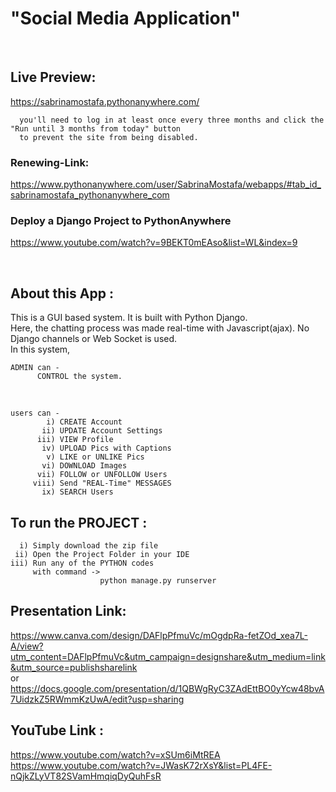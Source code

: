 # "Social Media Application"

<br/>

## Live Preview:
https://sabrinamostafa.pythonanywhere.com/

      you'll need to log in at least once every three months and click the "Run until 3 months from today" button
      to prevent the site from being disabled.
### Renewing-Link:
https://www.pythonanywhere.com/user/SabrinaMostafa/webapps/#tab_id_sabrinamostafa_pythonanywhere_com
### Deploy a Django Project to PythonAnywhere
https://www.youtube.com/watch?v=9BEKT0mEAso&list=WL&index=9

<br/>

## About this App :
   This is a GUI based system. It is built with Python Django.</br>
   Here, the chatting process was made real-time with Javascript(ajax).
   No Django channels or Web Socket is used.
   </br> In this system,
</br>

    ADMIN can -
          CONTROL the system.
</br>

    users can -
            i) CREATE Account
           ii) UPDATE Account Settings
          iii) VIEW Profile
           iv) UPLOAD Pics with Captions
            v) LIKE or UNLIKE Pics
           vi) DOWNLOAD Images
          vii) FOLLOW or UNFOLLOW Users
         viii) Send "REAL-Time" MESSAGES
           ix) SEARCH Users


## To run the PROJECT :

      i) Simply download the zip file
     ii) Open the Project Folder in your IDE
    iii) Run any of the PYTHON codes
         with command -> 
                        python manage.py runserver





## Presentation Link:
https://www.canva.com/design/DAFlpPfmuVc/mOgdpRa-fetZOd_xea7L-A/view?utm_content=DAFlpPfmuVc&utm_campaign=designshare&utm_medium=link&utm_source=publishsharelink </br>
or </br>
https://docs.google.com/presentation/d/1QBWgRyC3ZAdEttBO0yYcw48bvA7UidzkZ5RWmmKzUwA/edit?usp=sharing

## YouTube Link :
https://www.youtube.com/watch?v=xSUm6iMtREA </br>
https://www.youtube.com/watch?v=JWasK72rXsY&list=PL4FE-nQjkZLyVT82SVamHmqiqDyQuhFsR
